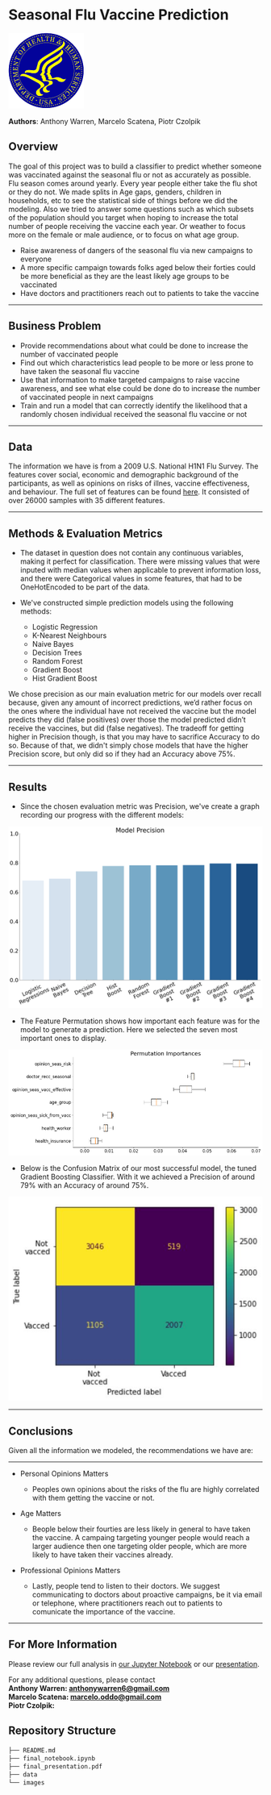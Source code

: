 # Seasonal Flu Vaccine Prediction

![intro_img](./Images/DHandHS2.png)

**Authors**: Anthony Warren, Marcelo Scatena, Piotr Czolpik

## Overview

The goal of this project was to build a classifier to predict whether someone was vaccinated against the seasonal flu or not as accurately as possible. Flu season comes around yearly. Every year people either take the flu shot or they do not. We made splits in Age gaps, genders, children in households, etc to see the statistical side of things before we did the modeling. Also we tried to answer some questions such as which subsets of the population should you target when hoping to increase the total number of people receiving the vaccine each year. Or weather to focus more on the female or male audience, or to focus on what age group. 

* Raise awareness of dangers of the seasonal flu via new campaigns to everyone
* A more specific campaign towards folks aged below their forties could be more beneficial as they are the least likely age groups to be vaccinated
* Have doctors and practitioners reach out to patients to take the vaccine
***

## Business Problem

* Provide recommendations about what could be done to increase the number of vaccinated people
* Find out which characteristics lead people to be more or less prone to have taken the seasonal flu vaccine 
* Use that information to make targeted campaigns to raise vaccine awareness, and see what else could be done do to increase the number of vaccinated people in next campaigns
* Train and run a model that can correctly identify the likelihood that a randomly chosen individual received the seasonal flu vaccine or not
***

## Data

The information we have is from a 2009 U.S. National H1N1 Flu Survey. The features cover social, economic and demographic background of the participants, as well as opinions on risks of illnes, vaccine effectiveness, and behaviour. The full set of features can be found [here](https://www.drivendata.org/competitions/66/flu-shot-learning/page/211/). It consisted of over 26000 samples with 35 different features.
***

## Methods & Evaluation Metrics
 
 * The dataset in question does not contain any continuous variables, making it perfect for classification. There were missing values that were inputed with median values when applicable to prevent information loss, and there were Categorical values in some features, that had to be OneHotEncoded to be part of the data.

* We've constructed simple prediction models using the following methods:
  - Logistic Regression
  - K-Nearest Neighbours
  - Naive Bayes
  - Decision Trees
  - Random Forest
  - Gradient Boost
  - Hist Gradient Boost

We chose precision as our main evaluation metric for our models over recall because, given any amount of incorrect predictions, we’d rather focus on the ones where the individual have not received the vaccine but the model predicts they did (false positives) over those the model predicted didn’t receive the vaccines, but did (false negatives).
The tradeoff for getting higher in Precision though, is that you may have to sacrifice Accuracy to do so. Because of that, we didn't simply chose models that have the higher Precision score, but only did so if they had an Accuracy above 75%.

***

## Results

* Since the chosen evaluation metric was Precision, we've create a graph recording our progress with the different models:

![graph1](./Images/Skyler_graph.png)

* The Feature Permutation shows how important each feature was for the model to generate a prediction. Here we selected the seven most important ones to display.

![graph2](./Images/Permutation_Importances.png)

* Below is the Confusion Matrix of our most successful model, the tuned Gradient Boosting Classifier. With it we achieved a Precision of around 79% with an Accuracy of around 75%.

![graph3](./Images/GBC_cm.JPG)

***

## Conclusions

Given all the information we modeled, the recommendations we have are:
***
* Personal Opinions Matters
  - Peoples own opinions about the risks of the flu are highly correlated with them getting the vaccine or not.

* Age Matters
  - Beople below their fourties are less likely in general to have taken the vaccine. A campaing targeting younger people would reach a larger audience then one targeting older people, which are more likely to have taken their vaccines already.

* Professional Opinions Matters
  - Lastly, people tend to listen to their doctors. We suggest communicating to doctors about proactive campaigns, be it via email or telephone,
where practitioners reach out to patients to comunicate the importance of the vaccine.

***
## For More Information

Please review our full analysis in [our Jupyter Notebook](./final_notebook.ipynb) or our [presentation](./final_presentation.pdf).

For any additional questions, please contact<br />
**Anthony Warren: anthonywarren6@gmail.com**<br />
**Marcelo Scatena: marcelo.oddo@gmail.com**<br />
**Piotr Czolpik:**<br />

## Repository Structure


```
├── README.md                           
├── final_notebook.ipynb   
├── final_presentation.pdf         
├── data                                
└── images                              
```
